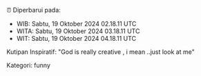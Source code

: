 ⏰ Diperbarui pada:
- WIB: Sabtu, 19 Oktober 2024 02.18.11 UTC
- WITA: Sabtu, 19 Oktober 2024 03.18.11 UTC
- WIT: Sabtu, 19 Oktober 2024 04.18.11 UTC

Kutipan Inspiratif:
"God is really creative , i mean ..just look at me"


Kategori: funny

